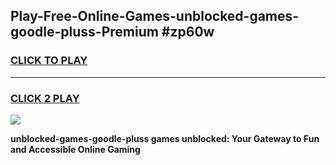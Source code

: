 
## Play-Free-Online-Games-unblocked-games-goodle-pluss-Premium #zp60w
<h3>
<a href="https://premium.freeplayer.one?title=unblocked-games-goodle-pluss&ref=8M">CLICK TO PLAY</a></h3>
<hr>

<h3>
<a href="https://premium.freeplayer.one?title=unblocked-games-goodle-pluss&ref=8M">CLICK 2 PLAY</a>
  
</h3>

<a href="https://premium.freeplayer.one?title=unblocked-games-goodle-pluss&ref=8M"><img src="https://clearcache.store/games.png"></a>


**unblocked-games-goodle-pluss games unblocked: Your Gateway to Fun and Accessible Online Gaming**
